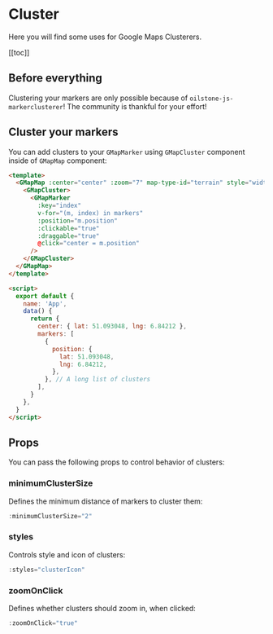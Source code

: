 # Cluster

Here you will find some uses for Google Maps Clusterers.

[[toc]]

## Before everything

Clustering your markers are only possible because of `oilstone-js-markerclusterer`! The community is thankful for your effort!

## Cluster your markers

You can add clusters to your `GMapMarker` using `GMapCluster` component inside of `GMapMap` component:

```html
<template>
  <GMapMap :center="center" :zoom="7" map-type-id="terrain" style="width: 500px; height: 300px">
    <GMapCluster>
      <GMapMarker
        :key="index"
        v-for="(m, index) in markers"
        :position="m.position"
        :clickable="true"
        :draggable="true"
        @click="center = m.position"
      />
    </GMapCluster>
  </GMapMap>
</template>

<script>
  export default {
    name: 'App',
    data() {
      return {
        center: { lat: 51.093048, lng: 6.84212 },
        markers: [
          {
            position: {
              lat: 51.093048,
              lng: 6.84212,
            },
          }, // A long list of clusters
        ],
      }
    },
  }
</script>
```

## Props

You can pass the following props to control behavior of clusters:

### minimumClusterSize

Defines the minimum distance of markers to cluster them:

```js
:minimumClusterSize="2"
```

### styles

Controls style and icon of clusters:

```js
:styles="clusterIcon"
```

### zoomOnClick

Defines whether clusters should zoom in, when clicked:

```js
:zoomOnClick="true"
```
